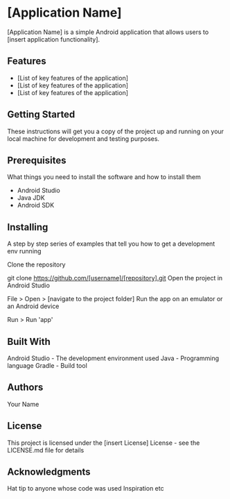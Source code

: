 # [Application Name]
[Application Name] is a simple Android application that allows users to [insert application functionality].

## Features
- [List of key features of the application]
- [List of key features of the application]
- [List of key features of the application]
## Getting Started
These instructions will get you a copy of the project up and running on your local machine for development and testing purposes.

## Prerequisites
What things you need to install the software and how to install them

- Android Studio
- Java JDK
- Android SDK
## Installing
A step by step series of examples that tell you how to get a development env running

Clone the repository

git clone https://github.com/[username]/[repository].git
Open the project in Android Studio


File > Open > [navigate to the project folder]
Run the app on an emulator or an Android device


Run > Run 'app'
## Built With
Android Studio - The development environment used
Java - Programming language
Gradle - Build tool
## Authors
Your Name
## License
This project is licensed under the [insert License] License - see the LICENSE.md file for details

## Acknowledgments
Hat tip to anyone whose code was used
Inspiration
etc